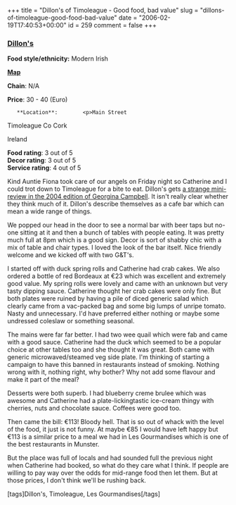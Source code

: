 +++
title = "Dillon's of Timoleague - Good food, bad value"
slug = "dillons-of-timoleague-good-food-bad-value"
date = "2006-02-19T17:40:53+00:00"
id = 259
comment = false
+++

  <div class='hreview'>         

### [Dillon's](None)

**Food style/ethnicity:** Modern Irish

**[Map](http://www.multimap.com/map/browse.cgi?client=public&X=-975000.218251555&Y=6700000.69824851&width=500&height=300&gride=-974524.218251555&gridn=6702696.69824851&srec=0&coordsys=mercator&db=w3&addr1=&addr2=&addr3=&pc=&advanced=&local=&localinfosel=&kw=&inmap=&table=&ovtype=&keepicon=true&zm=0&in.x=6&in.y=11&scale=500000)**

**Chain**: N/A

**Price**: 30 - 40        (Euro)

       **Location**:        <p>Main Street

Timoleague               Co Cork

Ireland
      </p>        <div>**Food rating**: <span class="rating">3</span> out of 5<div class="sb-fullstar"> </div><div class="sb-fullstar"> </div><div class="sb-fullstar"> </div><div class="sb-emptystar"> </div><div class="sb-emptystar"> </div></div>    <div>**Decor rating**: <span class="rating">3</span> out of 5<div class="sb-fullstar"> </div><div class="sb-fullstar"> </div><div class="sb-fullstar"> </div><div class="sb-emptystar"> </div><div class="sb-emptystar"> </div></div>   <div>**Service rating**: <span class="rating">4</span> out of 5<div class="sb-fullstar"> </div><div class="sb-fullstar"> </div><div class="sb-fullstar"> </div><div class="sb-fullstar"> </div><div class="sb-emptystar"> </div></div>    <div class='description'>

Kind Auntie Fiona took care of our angels on Friday night so Catherine and I could trot down to Timoleague for a bite to eat. Dillon's gets [a strange mini-review in the 2004 edition of Georgina Campbell](http://www.ireland-guide.com/establishment/dillons.3328.html). It isn't really clear whether they think much of it. Dillon's describe themselves as a cafe bar which can mean a wide range of things.

We popped our head in the door to see a normal bar with beer taps but no-one sitting at it and then a bunch of tables with people eating. It was pretty much full at 8pm which is a good sign. Decor is sort of shabby chic with a mix of table and chair types. I loved the look of the bar itself. Nice friendly welcome and we kicked off with two G&T's.

I started off with duck spring rolls and Catherine had crab cakes. We also ordered a bottle of red Bordeaux at €23 which was excellent and extremely good value. My spring rolls were lovely and came with an unknown but very tasty dipping sauce. Catherine thought her crab cakes were only fine. But both plates were ruined by having a pile of diced generic salad which clearly came from a vac-packed bag and some big lumps of unripe tomato. Nasty and unnecessary. I'd have preferred either nothing or maybe some undressed coleslaw or something seasonal.

The mains were far far better. I had two wee quail which were fab and came with a good sauce. Catherine had the duck which seemed to be a popular choice at other tables too and she thought it was great. Both came with generic microwaved/steamed veg side plate. I'm thinking of starting a campaign to have this banned in restaurants instead of smoking. Nothing wrong with it, nothing right, why bother? Why not add some flavour and make it part of the meal?

Desserts were both superb. I had blueberry creme brulee which was awesome and Catherine had a plate-lickingtastic ice-cream thingy with cherries, nuts and chocolate sauce. Coffees were good too.

Then came the bill: €113! Bloody hell. That is so out of whack with the level of the food, it just is not funny. At maybe €85 I would have left happy but €113 is a similar price to a meal we had in Les Gourmandises which is one of the best restaurants in Munster.

But the place was full of locals and had sounded full the previous night when Catherine had booked, so what do they care what I think. If people are willing to pay way over the odds for mid-range food then let them. But at those prices, I don't think we'll be rushing back.

[tags]Dillon's, Timoleague, Les Gourmandises[/tags]
</div>     </div>
<script type="application/x-subnode; charset=utf-8">
       <!-- the following is structured blog data for machine readers. -->
       <subnode xmlns:data-view="http://www.w3.org/2003/g/data-view#" data-view:transformation="http://structuredblogging.org/subnode-to-rdf-interpreter.xsl" xmlns="http://www.structuredblogging.org/xmlns#subnode">
            <xml-structured-blog-entry xmlns="http://www.structuredblogging.org/xmlns">
              <generator id="wpsb-1" type="x-wpsb-post" version="1"/><review type="review/restaurant"><subject name="Dillon's" ethnicity="Modern Irish" url="None" map="http://www.multimap.com/map/browse.cgi?client=publicandX=-975000.218251555andY=6700000.69824851andwidth=500andheight=300andgride=-974524.218251555andgridn=6702696.69824851andsrec=0andcoordsys=mercatoranddb=w3andaddr1=andaddr2=andaddr3=andpc=andadvanced=andlocal=andlocalinfosel=andkw=andinmap=andtable=andovtype=andkeepicon=trueandzm=0andin.x=6andin.y=11andscale=500000" chain="N/A"><price min="30" max="40" currency="Euro"/><location address="Main Street" city="Timoleague" postcode="Co Cork" country="Ireland"/></subject><foodrating max="5" min="0">3</foodrating><decorrating max="5" min="0">3</decorrating><servicerating max="5" min="0">4</servicerating><description>Kind Auntie Fiona took care of our angels on Friday night so Catherine and I could trot down to Timoleague for a bite to eat. Dillon's gets &lt;a href= http://www.ireland-guide.com/establishment/dillons.3328.html &gt;a strange mini-review in the 2004 edition of Georgina Campbell&lt;/a&gt;. It isn't really clear whether they think much of it. Dillon's describe themselves as a cafe bar which can mean a wide range of things.

We popped our head in the door to see a normal bar with beer taps but no-one sitting at it and then a bunch of tables with people eating. It was pretty much full at 8pm which is a good sign. Decor is sort of shabby chic with a mix of table and chair types. I loved the look of the bar itself. Nice friendly welcome and we kicked off with two GandT's.

I started off with duck spring rolls and Catherine had crab cakes. We also ordered a bottle of red Bordeaux at €23 which was excellent and extremely good value. My spring rolls were lovely and came with an unknown but very tasty dipping sauce. Catherine thought her crab cakes were only fine. But both plates were ruined by having a pile of diced generic salad which clearly came from a vac-packed bag and some big lumps of unripe tomato. Nasty and unnecessary. I'd have preferred either nothing or maybe some undressed coleslaw or something seasonal.

The mains were far far better. I had two wee quail which were fab and came with a good sauce. Catherine had the duck which seemed to be a popular choice at other tables too and she thought it was great. Both came with generic microwaved/steamed veg side plate. I'm thinking of starting a campaign to have this banned in restaurants instead of smoking. Nothing wrong with it, nothing right, why bother? Why not add some flavour and make it part of the meal?

Desserts were both superb. I had blueberry creme brulee which was awesome and Catherine had a plate-lickingtastic ice-cream thingy with cherries, nuts and chocolate sauce. Coffees were good too.

Then came the bill: €113! Bloody hell. That is so out of whack with the level of the food, it just is not funny. At maybe €85 I would have left happy but €113 is a similar price to a meal we had in Les Gourmandises which is one of the best restaurants in Munster.

But the place was full of locals and had sounded full the previous night when Catherine had booked, so what do they care what I think. If people are willing to pay way over the odds for mid-range food then let them. But at those prices, I don't think we'll be rushing back.

[tags]Dillon's, Timoleague, Les Gourmandises[/tags]</description></review>
            </xml-structured-blog-entry>
       </subnode>
       </script>
